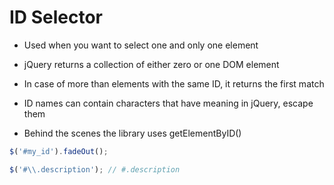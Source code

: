 # ID Selector

- Used when you want to select one and only one element

- jQuery returns a collection of either zero or one DOM element

- In case of more than elements with the same ID, it returns the first match

- ID names can contain characters that have meaning in jQuery, escape them

- Behind the scenes the library uses getElementByID()

```javascript
$('#my_id').fadeOut();

$('#\\.description'); // #.description
```
